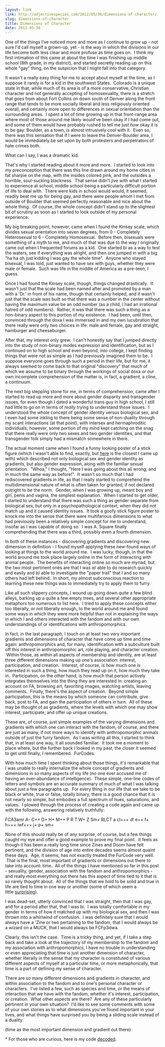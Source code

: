 ```yaml
---
layout: link
link: http://adjectivespecies.com/2012/05/30/dimensions-of-character/
slug: dimensions-of-character
title: Dimensions of Character
date: 2012-05-30
---
```


One of the things I've noticed more and more as I continue to grow up - not sure
I'd call myself a grown-up, yet - is the way in which the divisions in our life
become both less clear and more profuse as time goes on.  I think my first
intimation of this came at about the time I was finishing up middle school (8th
grade, in my district), and started secretly reading up on this whole "gay"
thing, on the suspicion that I might fall into that category.

It wasn't a really easy thing for me to accept about myself at the time, as I
suppose it rarely is for a kid in the southwest States.  Colorado is a unique
state in that, while much of its area is of a more conservative, Christian
character and not generally accepting of homosexuality, there is a stretch that
goes from about Fort Collins on down south of Denver along the front range that
tends to be more socially liberal and less religiously oriented overall, and
certainly more open to differences in sexual orientation than the surrounding
areas.  I spent a lot of time growing up in that front-range area where most of
those around me likely would've been okay if I had come out, and some of them
would have probably rushed to tell me just *how* okay it is to be gay: Boulder,
as a town, is almost intrusively cool with it.  Even so, there was this
sensation that if I were to leave the Denver-Boulder area, I would be
immediately be set upon by both protesters and perpetrators of hate crimes both.

What can I say, I was a dramatic kid.<!--more-->

That's why I started reading about it more and more.  I started to look into my
preconception that there was this line drawn around my home cities in fat
sharpie on the map, with the insides colored pink, and the outsides a horrible,
soul-sucking blackness.  That sense didn't jive with what I started to
experience at school, middle school being a particularly difficult portion of
life to deal with.  There were kids in school would would, it seemed, readily
beat me up for being gay, and there were people whom I met from outside of
Boulder that seemed perfectly reasonable and nice about the whole thing.  Of
course, the whole concept didn't stand up to the slightest bit of scrutiny as
soon as I started to look outside of my personal experience.

My big breaking point, however, came when I found the Kinsey scale, which
divides sexual orientation into seven degrees, from 0 - Completely Heterosexual
to 6 - Completely Homosexual.  Before then, bisexuals were something of a myth
to me, and much of that was due to the way I originally came out when I
frequented forums as a kid.  One started bi as a way to test the waters, see if
everything was alright, and then one jumped in with a big "ha ha oh just kidding
I was gay the whole time".  Anyone who stayed bisexual, I was told, just wanted
to have sex with guys, whether they were male or female.  Such was life in the
middle of America as a pre-teen, I guess.

Once I had found the Kinsey scale, though, things changed drastically.  It
wasn't just that the scale had been named after and promoted by a man with a
'Dr.' in front of his name, though that certainly helped, and it wasn't just
that the scale was built so that there was a number in the center without having
the maximum value be an odd number (as a child, I had an irrational hatred of
odd numbers).  Rather, it was that there was such a thing as a non-binary aspect
to this portion of my existence.  I had been, until then, convinced through the
doxa I was immersed in and my own lucubration that there really were only two
choices in life: male and female, gay and straight, hamburger and cheeseburger.

After that, my interest only grew.  I can't honestly say that I jumped directly
into the study of non-binary modes expression and identification, but as I
continued on to high school and even beyond, into college, I kept finding things
that were not as simple as I had previously imagined them to be.  I suppose
everyone goes through such a period in their life, but for me, it always seemed
to come back to that original "discovery" that much of which we assume to be
binary through the workings of social doxa or our own incomplete comprehension
of the matter is, in fact, a gradient, a cline, a continuum.

The next big stepping stone for me, in terms of comprehension, came after I
started to read up more and more about gender disparity and transgender issues,
for even though I dated a wonderful trans guy in high school, I still had little
to go on in terms of *really* trying to understand those issues.  I understood
the whole concept of gender identity versus biological sex, and I even had some
inkling to there being some sense of non-duality through my scant interactions
(at that point), with intersex and hermaphroditic individuals; however, some
portion of my mind kept catching on the snag that there really were only two
sexes and two gender identities, and that transgender folk simply had a mismatch
somewhere in there.

The actual moment came when I found a funny looking poster of a stick figure
(which I wasn't able to find, exactly, but
[here](http://itspronouncedmetrosexual.com/2012/01/the-genderbread-person/) is
the closest I came up with) which described not only biological sex and gender
identity as gradients, but also gender expression, along with the familiar
sexual orientation.  "Whoa," I thought, "Here I was going about this all wrong,
and in much the same way as before!".  It wasn't so much that I had rediscovered
gradients in life, as that I really started to comprehend the multidimensional
nature of what is often taken for granted, if not declared outright to be the
norm.  Gender, when I was growing up, meant boy and girl, penis and vagina, the
simplest explanation.  When I started to get older, I started to understand that
there was such a thing as gender separate from biological sex, but only in a
psychopathological context, when they did not match up and it caused identity
issues.  It took a goofy stick figure poster to knock me into the sense that
there were multifarious dimensions to what had previously been a relatively
simple concept for me to understand, insofar as I was capable of doing so.  I
was A. Square finally comprehending that there was a third, possibly even a
fourth dimension.

In both of these instances - discovering gradients and discovering new dimension
in definition - I found myself applying these new-found ways of looking at
things to the world around me.  I was lucky, though, in that the world around me
took place largely online in the form of interacting with animal people.  The
benefits of interacting online so much are myriad, but the two most pertinent
ones are that I was *a)* able to do research quickly and easily and *b)* able to
investigate the "paper trail" that I and so many others had left behind.  In
short, my almost subconscious reaction to learning these new things was to
immediately try to apply them to furry.

Like all such slippery concepts, I wound up going down quite a few blind alleys,
barking up a quite a few empty trees, and several other appropriate metaphors
too numerous to list here.  I tried to apply these concepts either too
liberally, or not liberally enough, to the world around me and found some ways
in which they were more helpful than not in explaining the ways in which I and
others interacted with the fandom and with our own understandings of or
identifications with anthropomorphics.

In fact, in the last paragraph, I touch on at least two very important gradients
and dimensions of character that have come up time and time again:
anthropomorphics and, for many, identification with a subculture built off this
interest in anthropomorphic art, role playing, and character creation.  Within
those, as within all aspects of membership and identity, are at least three
different dimensions making up one's association: interest, participation, and
creation.  Interest, of course, is how much one is interested in such a thing,
how much they read up on it, how much they take in.  Participation, on the other
hand, is how much that person actively integrates themselves into the thing they
are interested in: creating an account on FA, browsing art, favoriting images,
watching artists, leaving comments.  Finally, there's the aspect of creation.
 Beyond simple participation, this is the means by which someone can contribute,
give back, post to FA, and gain the participation of others in turn.  All of
these may be thought of as gradients, where the levels with which one may show
interest, participate, and offer up unique creations.

These are, of course, just simple examples of the varying dimensions and
gradients with which one can interact with the fandom, of course, and there are
just as many, if not more ways to identify with anthropomorphic animals outside
of just the furry fandom.  As I was writing all this, I started to think that,
in at least one way, it all sounded familiar.  It took me a moment to place
where, but the further back I looked in my past, the closer it seemed to get
until finally, I remembered.  FurCodes.

With how much time I spent thinking about those things, it's remarkable that I
was unable to really internalize the whole concept of gradients and dimensions
in so many aspects of my life (no one ever accused me of having an
over-abundance of intelligence).  These simple, one-line codes of letters and
symbols are an accurate summary of much of what I was talking about just a few
paragraphs up.  For every thing in our life that we take to be black or white,
true or false, totally binary, there is a good chance that it is not nearly so
simple, but embodies a full spectrum of hues, saturations, and values.  I plowed
through the process of creating a code again and came up with the following,
answering relatively truthfully:

FCA3amr A- C++ D+ H+ M++ P R T W+ Z Sm+ RLCT a cl+++ d! e++ f+ h+++ iwf+++ j+ p+
sm+

None of this should really be of any surprise, of course, but a few things
caught my eye and offer a good example to prove my final point.  It feels as
though it has been a really long time since Zines and Doom have felt pertinent,
and the division of age into entire decades seems almost quaint these days.
 Age, it seems, has not exactly treated the FurCode very well.  That is the
final, most important of gradients or dimensions out there to take into account:
time.  All of the things I have mentioned so far in this post - sexuality,
gender, association with the fandom and anthropomorphics - and really most
everything out there has this aspect of time tied to it that is so rarely
thought about.  All of the things that we hold to be solid and true in life are
tied to time in one way or another (some of which seem a
little [surprising](http://discovermagazine.com/2009/mar/08-kilogram-isn.t-what-it-used-to-be-it.s-lighter)).

I was dead-set, utterly convinced that I was straight, then that I was gay, and
for a period after that, that I was bi.  I was totally comfortable in my gender
in terms of how it matched up with my biological sex, and then I was thrown into
a whirlwind of confusion.  I was definitely sure that I would always have a
'Zine or two pertaining to the fandom, that I would always be a wizard on a
MUCK, that I would always be FCFp3dwa.

Clearly, this isn't the case.  Time is a tricky thing, and yet, if I take a step
back and take a look at the trajectory of my membership to the fandom and my
association with anthropomorphics, I have no trouble in understanding or even
appreciating that time is just another dimension of character, whether literally
in the sense that my character is constituted of various different aspects of
myself at a particular time, or more metaphorically, that time is a part of
defining my sense of character.

There are so many different dimensions and gradients in character, and within
association to the fandom and to one's personal character or characters.  I've
listed a few, such as species and time, or the means of interaction that we have
with the fandom, whether it's interest, participation, or creation.  What other
aspects are there?  Are any of these particularly pertinent in your own
situation?  I'd like to see some comments with some of your own stories as to
what dimensions you've found important in your lives, and what things have
surprised you by being a sliding scale instead of a duality.

(time as the most important dimension and gradient out there)

\* For those who are curious, here is my code
[decoded](http://winterwolf.co.uk/furcode?D=FCA3amr+A-+C%2B%2B+D%2B+H%2B+M%2B%2B+P+R+T+W%2B+Z+Sm%2B+RLCT+a+cl%2B%2B%2B+d%21+e%2B%2B+f%2B+h%2B%2B%2B+iwf%2B%2B%2B+j%2B+p%2B+sm%2B).
